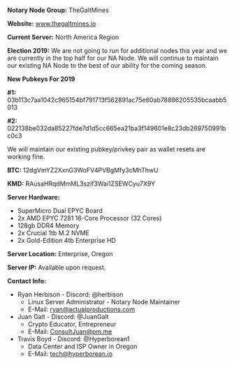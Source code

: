 **Notary Node Group:** TheGaltMines

**Website:** www.thegaltmines.io

**Current Server:** North America Region

**Election 2019:** We are not going to run for additional nodes this year and we are currently in the top half for our NA Node. We will continue to maintain our existing NA Node to the best of our ability for the coming season. 

**New Pubkeys For 2019**

**#1:** 03b113c7aa1042c965154bf791713f562891ac75e60ab78886205535bcaabb5013

**#2:** 022138be032da85227fde7d1d5cc665ea21ba3f149601e8c23db269750991bc0c3

We will maintain our existing pubkey/privkey pair as wallet resets are working fine.

**BTC:** 12dgVmYZ2XxnG3WoFV4PVBgMfy3cMhThwU

**KMD:** RAusaHRqdMmML3szif3Wai1ZSEWCyu7X9Y

**Server Hardware:**
 - SuperMicro Dual EPYC Board 
 - 2x AMD EPYC 7281 16-Core Processor (32 Cores)
 - 128gb DDR4 Memory
 - 2x Crucial 1tb M.2 NVME
 - 2x Gold-Edition 4tb Enterprise HD

**Server Location:** Enterprise, Oregon

**Server IP:** Available upon request.

**Contact Info:** 
 - Ryan Herbison - Discord: @herbison
   - Linux Server Administrator - Notary Node Maintainer
   - E-Mail: ryan@actualproductions.com
 - Juan Galt - Discord: @JuanGalt 	
   - Crypto Educator, Entrepreneur
   - E-Mail: ConsultJuan@pm.me
 - Travis Boyd - Discord: @Hyperborean1 
   - Data Center and ISP Owner in Oregon
   - E-Mail: tech@hyperborean.io
